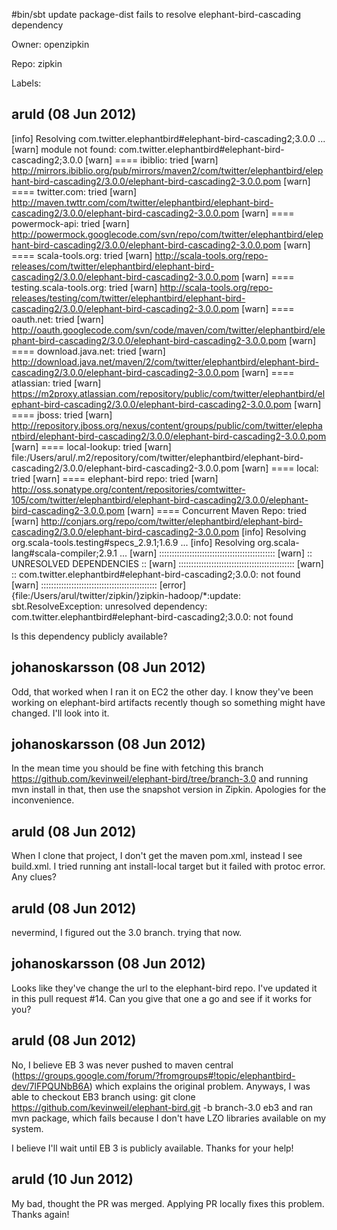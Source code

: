 #bin/sbt update package-dist fails to resolve elephant-bird-cascading dependency

Owner: openzipkin

Repo: zipkin

Labels: 

## aruld (08 Jun 2012)

[info] Resolving com.twitter.elephantbird#elephant-bird-cascading2;3.0.0 ...
[warn]  module not found: com.twitter.elephantbird#elephant-bird-cascading2;3.0.0
[warn] ==== ibiblio: tried
[warn]   http://mirrors.ibiblio.org/pub/mirrors/maven2/com/twitter/elephantbird/elephant-bird-cascading2/3.0.0/elephant-bird-cascading2-3.0.0.pom
[warn] ==== twitter.com: tried
[warn]   http://maven.twttr.com/com/twitter/elephantbird/elephant-bird-cascading2/3.0.0/elephant-bird-cascading2-3.0.0.pom
[warn] ==== powermock-api: tried
[warn]   http://powermock.googlecode.com/svn/repo/com/twitter/elephantbird/elephant-bird-cascading2/3.0.0/elephant-bird-cascading2-3.0.0.pom
[warn] ==== scala-tools.org: tried
[warn]   http://scala-tools.org/repo-releases/com/twitter/elephantbird/elephant-bird-cascading2/3.0.0/elephant-bird-cascading2-3.0.0.pom
[warn] ==== testing.scala-tools.org: tried
[warn]   http://scala-tools.org/repo-releases/testing/com/twitter/elephantbird/elephant-bird-cascading2/3.0.0/elephant-bird-cascading2-3.0.0.pom
[warn] ==== oauth.net: tried
[warn]   http://oauth.googlecode.com/svn/code/maven/com/twitter/elephantbird/elephant-bird-cascading2/3.0.0/elephant-bird-cascading2-3.0.0.pom
[warn] ==== download.java.net: tried
[warn]   http://download.java.net/maven/2/com/twitter/elephantbird/elephant-bird-cascading2/3.0.0/elephant-bird-cascading2-3.0.0.pom
[warn] ==== atlassian: tried
[warn]   https://m2proxy.atlassian.com/repository/public/com/twitter/elephantbird/elephant-bird-cascading2/3.0.0/elephant-bird-cascading2-3.0.0.pom
[warn] ==== jboss: tried
[warn]   http://repository.jboss.org/nexus/content/groups/public/com/twitter/elephantbird/elephant-bird-cascading2/3.0.0/elephant-bird-cascading2-3.0.0.pom
[warn] ==== local-lookup: tried
[warn]   file:/Users/arul/.m2/repository/com/twitter/elephantbird/elephant-bird-cascading2/3.0.0/elephant-bird-cascading2-3.0.0.pom
[warn] ==== local: tried
[warn] ==== elephant-bird repo: tried
[warn]   http://oss.sonatype.org/content/repositories/comtwitter-105/com/twitter/elephantbird/elephant-bird-cascading2/3.0.0/elephant-bird-cascading2-3.0.0.pom
[warn] ==== Concurrent Maven Repo: tried
[warn]   http://conjars.org/repo/com/twitter/elephantbird/elephant-bird-cascading2/3.0.0/elephant-bird-cascading2-3.0.0.pom
[info] Resolving org.scala-tools.testing#specs_2.9.1;1.6.9 ...
[info] Resolving org.scala-lang#scala-compiler;2.9.1 ...
[warn]  ::::::::::::::::::::::::::::::::::::::::::::::
[warn]  ::          UNRESOLVED DEPENDENCIES         ::
[warn]  ::::::::::::::::::::::::::::::::::::::::::::::
[warn]  :: com.twitter.elephantbird#elephant-bird-cascading2;3.0.0: not found
[warn]  ::::::::::::::::::::::::::::::::::::::::::::::
[error] {file:/Users/arul/twitter/zipkin/}zipkin-hadoop/*:update: sbt.ResolveException: unresolved dependency: com.twitter.elephantbird#elephant-bird-cascading2;3.0.0: not found

Is this dependency publicly available?


## johanoskarsson (08 Jun 2012)

Odd, that worked when I ran it on EC2 the other day. I know they've been working on elephant-bird artifacts recently though so something might have changed. I'll look into it.


## johanoskarsson (08 Jun 2012)

In the mean time you should be fine with fetching this branch https://github.com/kevinweil/elephant-bird/tree/branch-3.0 and running mvn install in that, then use the snapshot version in Zipkin. Apologies for the inconvenience.


## aruld (08 Jun 2012)

When I clone that project, I don't get the maven pom.xml, instead I see build.xml. I tried running ant install-local target but it failed with protoc error. Any clues?


## aruld (08 Jun 2012)

nevermind, I figured out the 3.0 branch. trying that now.


## johanoskarsson (08 Jun 2012)

Looks like they've change the url to the elephant-bird repo. I've updated it in this pull request #14. Can you give that one a go and see if it works for you?


## aruld (08 Jun 2012)

No, I believe EB 3 was never pushed to maven central (https://groups.google.com/forum/?fromgroups#!topic/elephantbird-dev/7lFPQUNbB6A) which explains the original problem. Anyways, I was able to checkout EB3 branch using:
git clone https://github.com/kevinweil/elephant-bird.git -b branch-3.0 eb3
and ran mvn package, which fails because I don't have LZO libraries available on my system. 

I believe I'll wait until EB 3 is publicly available. Thanks for your help!


## aruld (10 Jun 2012)

My bad, thought the PR was merged. Applying PR locally fixes this problem. Thanks again!


